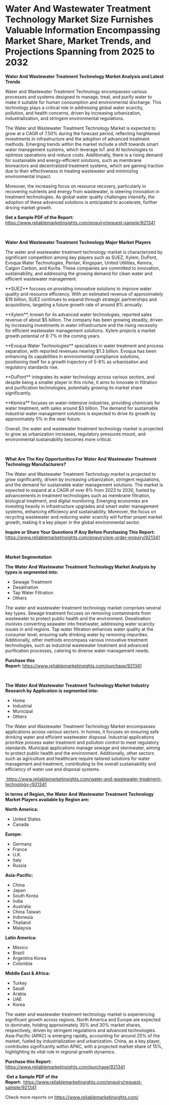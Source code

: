 <p><h1>Water And Wastewater Treatment Technology Market Size Furnishes Valuable Information Encompassing Market Share, Market Trends, and Projections Spanning from 2025 to 2032</h1></p><p><strong>Water And Wastewater Treatment Technology Market Analysis and Latest Trends</strong></p>
<p><p>Water and Wastewater Treatment Technology encompasses various processes and systems designed to manage, treat, and purify water to make it suitable for human consumption and environmental discharge. This technology plays a critical role in addressing global water scarcity, pollution, and health concerns, driven by increasing urbanization, industrialization, and stringent environmental regulations.</p><p>The Water and Wastewater Treatment Technology Market is expected to grow at a CAGR of 7.50% during the forecast period, reflecting heightened investments in infrastructure and the adoption of advanced treatment methods. Emerging trends within the market include a shift towards smart water management systems, which leverage IoT and AI technologies to optimize operations and reduce costs. Additionally, there is a rising demand for sustainable and energy-efficient solutions, such as membrane bioreactors and decentralized treatment systems, which are gaining traction due to their effectiveness in treating wastewater and minimizing environmental impact.</p><p>Moreover, the increasing focus on resource recovery, particularly in recovering nutrients and energy from wastewater, is steering innovation in treatment technologies. As global water quality challenges intensify, the adoption of these advanced solutions is anticipated to accelerate, further driving market growth.</p></p>
<p><strong>Get a Sample PDF of the Report:&nbsp;</strong> <a href="https://www.reliablemarketinsights.com/enquiry/request-sample/921341?utm_campaign=2868&utm_medium=2&utm_source=Github&utm_content=ia&utm_term=05032025&utm_id=water-and-wastewater-treatment-technology">https://www.reliablemarketinsights.com/enquiry/request-sample/921341</a></p>
<p>&nbsp;</p>
<p><strong>Water And Wastewater Treatment Technology Major Market Players</strong></p>
<p><p>The water and wastewater treatment technology market is characterized by significant competition among key players such as SUEZ, Xylem, DuPont, Evoqua Water Technologies, Pentair, Kingspan, United Utilities, Kemira, Calgon Carbon, and Kurita. These companies are committed to innovation, sustainability, and addressing the growing demand for clean water and efficient wastewater management.</p><p>**SUEZ** focuses on providing innovative solutions to improve water quality and resource efficiency. With an estimated revenue of approximately $19 billion, SUEZ continues to expand through strategic partnerships and acquisitions, targeting a future growth rate of around 8% annually.</p><p>**Xylem**, known for its advanced water technologies, reported sales revenue of about $5 billion. The company has been growing steadily, driven by increasing investments in water infrastructure and the rising necessity for efficient wastewater management solutions. Xylem projects a market growth potential of 6-7% in the coming years.</p><p>**Evoqua Water Technologies** specializes in water treatment and process separation, with reported revenues nearing $1.3 billion. Evoqua has been enhancing its capabilities in environmental compliance solutions, positioning itself for a growth trajectory of 5-8% as urbanization and regulatory standards rise.</p><p>**DuPont** integrates its water technology across various sectors, and despite being a smaller player in this niche, it aims to innovate in filtration and purification technologies, potentially growing its market share significantly.</p><p>**Kemira** focuses on water-intensive industries, providing chemicals for water treatment, with sales around $3 billion. The demand for sustainable industrial water management solutions is expected to drive its growth by approximately 5% in the near future.</p><p>Overall, the water and wastewater treatment technology market is projected to grow as urbanization increases, regulatory pressures mount, and environmental sustainability becomes more critical.</p></p>
<p>&nbsp;</p>
<p><strong>What Are The Key Opportunities For Water And Wastewater Treatment Technology Manufacturers?</strong></p>
<p><p>The Water and Wastewater Treatment Technology market is projected to grow significantly, driven by increasing urbanization, stringent regulations, and the demand for sustainable water management solutions. The market is expected to expand at a CAGR of over 6% from 2023 to 2030, fueled by advancements in treatment technologies such as membrane filtration, biological treatment, and digital monitoring. Emerging economies are investing heavily in infrastructure upgrades and smart water management systems, enhancing efficiency and sustainability. Moreover, the focus on recycling wastewater and reducing water scarcity will further propel market growth, making it a key player in the global environmental sector.</p></p>
<p><strong>Inquire or Share Your Questions If Any Before Purchasing This Report:</strong> <a href="https://www.reliablemarketinsights.com/enquiry/pre-order-enquiry/921341?utm_campaign=2868&utm_medium=2&utm_source=Github&utm_content=ia&utm_term=05032025&utm_id=water-and-wastewater-treatment-technology">https://www.reliablemarketinsights.com/enquiry/pre-order-enquiry/921341</a></p>
<p>&nbsp;</p>
<p><strong>Market Segmentation</strong></p>
<p><strong>The Water And Wastewater Treatment Technology Market Analysis by types is segmented into:</strong></p>
<p><ul><li>Sewage Treatment</li><li>Desalination</li><li>Tap Water Filtration</li><li>Others</li></ul></p>
<p><p>The water and wastewater treatment technology market comprises several key types. Sewage treatment focuses on removing contaminants from wastewater to protect public health and the environment. Desalination involves converting seawater into freshwater, addressing water scarcity issues in arid regions. Tap water filtration enhances water quality at the consumer level, ensuring safe drinking water by removing impurities. Additionally, other methods encompass various innovative treatment technologies, such as industrial wastewater treatment and advanced purification processes, catering to diverse water management needs.</p></p>
<p><strong>Purchase this Report:&nbsp;</strong><a href="https://www.reliablemarketinsights.com/purchase/921341?utm_campaign=2868&utm_medium=2&utm_source=Github&utm_content=ia&utm_term=05032025&utm_id=water-and-wastewater-treatment-technology">https://www.reliablemarketinsights.com/purchase/921341</a></p>
<p>&nbsp;</p>
<p><strong>The Water And Wastewater Treatment Technology Market Industry Research by Application is segmented into:</strong></p>
<p><ul><li>Home</li><li>Industrial</li><li>Municipal</li><li>Others</li></ul></p>
<p><p>The Water and Wastewater Treatment Technology Market encompasses applications across various sectors. In homes, it focuses on ensuring safe drinking water and efficient wastewater disposal. Industrial applications prioritize process water treatment and pollution control to meet regulatory standards. Municipal applications manage sewage and stormwater, aiming to protect public health and the environment. Additionally, other sectors such as agriculture and healthcare require tailored solutions for water management and treatment, contributing to the overall sustainability and efficiency of water use and disposal systems.</p></p>
<p><a href="https://www.reliablemarketinsights.com/water-and-wastewater-treatment-technology-r921341?utm_campaign=2868&utm_medium=2&utm_source=Github&utm_content=ia&utm_term=05032025&utm_id=water-and-wastewater-treatment-technology">&nbsp;https://www.reliablemarketinsights.com/water-and-wastewater-treatment-technology-r921341</a></p>
<p><strong>In terms of Region, the Water And Wastewater Treatment Technology Market Players available by Region are:</strong></p>
<p>
    <p> <strong> North America: </strong>
        <ul>
            <li>United States</li>
            <li>Canada</li>
        </ul>
        </p> 
    <p> <strong> Europe: </strong>
        <ul>
            <li>Germany</li>
            <li>France</li>
            <li>U.K.</li>
            <li>Italy</li>
            <li>Russia</li>
        </ul>
        </p> 
    <p> <strong> Asia-Pacific: </strong>
        <ul>
            <li>China</li>
            <li>Japan</li>
            <li>South Korea</li>
            <li>India</li>
            <li>Australia</li>
            <li>China Taiwan</li>
            <li>Indonesia</li>
            <li>Thailand</li>
            <li>Malaysia</li>
        </ul>
        </p> 
    <p> <strong> Latin America: </strong>
        <ul>
            <li>Mexico</li>
            <li>Brazil</li>
            <li>Argentina Korea</li>
            <li>Colombia</li>
        </ul>
        </p> 
    <p> <strong> Middle East & Africa: </strong>
        <ul>
            <li>Turkey</li>
            <li>Saudi</li>
            <li>Arabia</li>
            <li>UAE</li>
            <li>Korea</li>
        </ul>
    </p>
    </p>
<p><p>The water and wastewater treatment technology market is experiencing significant growth across regions. North America and Europe are expected to dominate, holding approximately 35% and 30% market shares, respectively, driven by stringent regulations and advanced technologies. Asia-Pacific (APAC) is emerging rapidly, accounting for around 25% of the market, fueled by industrialization and urbanization. China, as a key player, contributes significantly within APAC, with a projected market share of 15%, highlighting its vital role in regional growth dynamics.</p></p>
<p><strong>Purchase this Report: </strong><a href="https://www.reliablemarketinsights.com/purchase/921341?utm_campaign=2868&utm_medium=2&utm_source=Github&utm_content=ia&utm_term=05032025&utm_id=water-and-wastewater-treatment-technology">https://www.reliablemarketinsights.com/purchase/921341</a></p>
<p>&nbsp;<strong>Get a Sample PDF of the Report:&nbsp;&nbsp;</strong><a href="https://www.reliablemarketinsights.com/enquiry/request-sample/921341?utm_campaign=2868&utm_medium=2&utm_source=Github&utm_content=ia&utm_term=05032025&utm_id=water-and-wastewater-treatment-technology">https://www.reliablemarketinsights.com/enquiry/request-sample/921341</a></p>
<p><strong></strong></p>
<p>Check more reports on <a href="https://www.reliablemarketinsights.com/?utm_campaign=2868&utm_medium=2&utm_source=Github&utm_content=ia&utm_term=05032025&utm_id=water-and-wastewater-treatment-technology">https://www.reliablemarketinsights.com/</a></p>